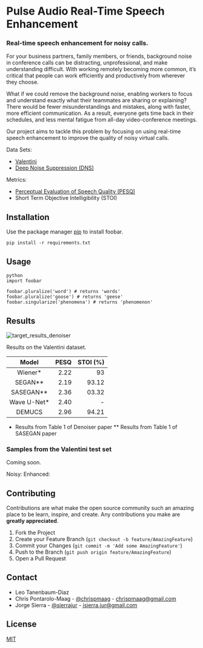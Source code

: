 # Pulse Audio Real-Time Speech Enhancement
### Real-time speech enhancement for noisy calls. 

For your business partners, family members, or friends, background noise in conference calls can be distracting, unprofessional, and make understanding difficult. With working remotely becoming more common, it’s critical that people can work efficiently and productively from wherever they choose. 

What if we could remove the background noise, enabling workers to focus and understand exactly what their teammates are sharing or explaining? There would be fewer misunderstandings and mistakes, along with faster, more efficient communication. As a result, everyone gets time back in their schedules, and less mental fatigue from all-day video-conference meetings.

Our project aims to tackle this problem by focusing on using real-time speech enhancement to improve the quality of noisy virtual calls.

Data Sets:
- [Valentini](https://datashare.is.ed.ac.uk/handle/10283/2791)
- [Deep Noise Suppression (DNS)](https://github.com/microsoft/DNS-Challenge)

Metrics:
- [Perceptual Evaluation of Speech Quality (PESQ)](https://en.wikipedia.org/wiki/Perceptual_Evaluation_of_Speech_Quality)
- Short Term Objective Intelligibility (STOI)

## Installation

Use the package manager [pip](https://pip.pypa.io/en/stable/) to install foobar.

```
pip install -r requirements.txt
```

## Usage

```
python
import foobar

foobar.pluralize('word') # returns 'words'
foobar.pluralize('goose') # returns 'geese'
foobar.singularize('phenomena') # returns 'phenomenon'
```

## Results

![target_results_denoiser](https://github.com/chrispmaag/pulseaudio_speech_enhancement/blob/main/images/target_results_denoiser.jpg)

Results on the Valentini dataset.

| Model         | PESQ | STOI (%) |
|:-------------:| ----:| ----:    |
| Wiener*       | 2.22 | 93       |
| SEGAN**       | 2.19 | 93.12    |
| SASEGAN**     | 2.36 | 03.32    |
| Wave U-Net*   | 2.40 | -        |
| DEMUCS        | 2.96 | 94.21    |

* Results from Table 1 of Denoiser paper
** Results from Table 1 of SASEGAN paper

### Samples from the Valentini test set

Coming soon.

Noisy: Enhanced:

## Contributing

Contributions are what make the open source community such an amazing place to be learn, inspire, and create. Any contributions you make are **greatly appreciated**.

1. Fork the Project
2. Create your Feature Branch (`git checkout -b feature/AmazingFeature`)
3. Commit your Changes (`git commit -m 'Add some AmazingFeature'`)
4. Push to the Branch (`git push origin feature/AmazingFeature`)
5. Open a Pull Request

## Contact

- Leo Tanenbaum-Diaz
- Chris Pontarolo-Maag - [@chrispmaag](https://twitter.com/chrispmaag) - chrispmaag@gmail.com
- Jorge Sierra - [@sierrajur](https://twitter.com/sierrajur) - jsierra.jur@gmail.com

## License
[MIT](https://choosealicense.com/licenses/mit/)
